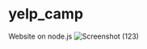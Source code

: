 # yelp_camp
Website on node.js
![Screenshot (123)](https://user-images.githubusercontent.com/69728994/94371161-fca9f280-0111-11eb-8efe-0425f263cec4.png)

